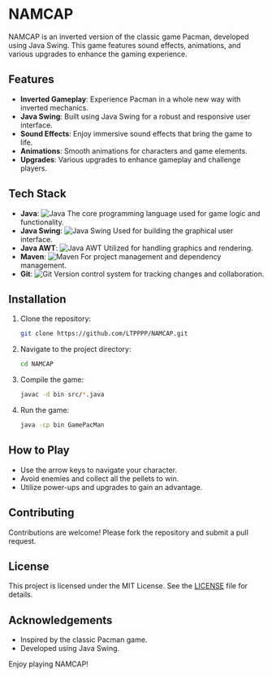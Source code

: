 # NAMCAP

NAMCAP is an inverted version of the classic game Pacman, developed using Java Swing. This game features sound effects, animations, and various upgrades to enhance the gaming experience.

## Features

- **Inverted Gameplay**: Experience Pacman in a whole new way with inverted mechanics.
- **Java Swing**: Built using Java Swing for a robust and responsive user interface.
- **Sound Effects**: Enjoy immersive sound effects that bring the game to life.
- **Animations**: Smooth animations for characters and game elements.
- **Upgrades**: Various upgrades to enhance gameplay and challenge players.

## Tech Stack

- **Java**: ![Java](https://img.icons8.com/color/48/000000/java-coffee-cup-logo.png) The core programming language used for game logic and functionality.
- **Java Swing**: ![Java Swing](https://img.icons8.com/color/48/000000/java-coffee-cup-logo.png) Used for building the graphical user interface.
- **Java AWT**: ![Java AWT](https://img.icons8.com/color/48/000000/java-coffee-cup-logo.png) Utilized for handling graphics and rendering.
- **Maven**: ![Maven](https://img.icons8.com/color/48/000000/apache-maven.png) For project management and dependency management.
- **Git**: ![Git](https://img.icons8.com/color/48/000000/git.png) Version control system for tracking changes and collaboration.

## Installation

1. Clone the repository:
   ```bash
   git clone https://github.com/LTPPPP/NAMCAP.git
   ```
2. Navigate to the project directory:
   ```bash
   cd NAMCAP
   ```
3. Compile the game:
   ```bash
   javac -d bin src/*.java
   ```
4. Run the game:
   ```bash
   java -cp bin GamePacMan
   ```

## How to Play

- Use the arrow keys to navigate your character.
- Avoid enemies and collect all the pellets to win.
- Utilize power-ups and upgrades to gain an advantage.

## Contributing

Contributions are welcome! Please fork the repository and submit a pull request.

## License

This project is licensed under the MIT License. See the [LICENSE](LICENSE) file for details.

## Acknowledgements

- Inspired by the classic Pacman game.
- Developed using Java Swing.

Enjoy playing NAMCAP!
